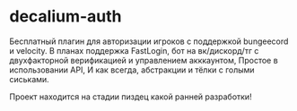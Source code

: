 # decalium-auth
Бесплатный плагин для авторизации игроков с поддержкой bungeecord и velocity.
В планах поддержка FastLogin, бот на вк/дискорд/тг с двухфакторной верификацией и управлением акккаунтом, 
Простое в использовании API, И как всегда, абстракции и тёлки с голыми сиськами. 

Проект находится на стадии пиздец какой ранней разработки! 
